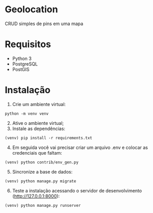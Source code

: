 # Geolocation
CRUD simples de pins em uma mapa

# Requisitos
- Python 3
- PostgreSQL
- PostGIS

# Instalação
1. Crie um ambiente virtual:
```
python -m venv venv
```
2. Ative o ambiente virtual;
3. Instale as dependências:
```
(venv) pip install -r requirements.txt
```
4. Em seguida você vai precisar criar um arquivo .env e colocar as credenciais que faltam:
```
(venv) python contrib/env_gen.py
```
5. Sincronize a base de dados:
```
(venv) python manage.py migrate
```
6. Teste a instalação acessando o servidor de desenvolvimento (http://127.0.0.1:8000):
```
(venv) python manage.py runserver
```